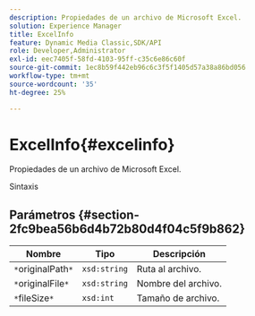 ```yaml
---
description: Propiedades de un archivo de Microsoft Excel.
solution: Experience Manager
title: ExcelInfo
feature: Dynamic Media Classic,SDK/API
role: Developer,Administrator
exl-id: eec7405f-58fd-4103-95ff-c35c6e86c60f
source-git-commit: 1ec8b59f442eb96c6c3f5f1405d57a38a86bd056
workflow-type: tm+mt
source-wordcount: '35'
ht-degree: 25%

---
```


# ExcelInfo{#excelinfo}

Propiedades de un archivo de Microsoft Excel.

Sintaxis

## Parámetros {#section-2fc9bea56b6d4b72b80d4f04c5f9b862}

| Nombre | Tipo | Descripción |
|---|---|---|
| `*`originalPath`*` | `xsd:string` | Ruta al archivo. |
| `*`originalFile`*` | `xsd:string` | Nombre del archivo. |
| `*`fileSize`*` | `xsd:int` | Tamaño de archivo. |
